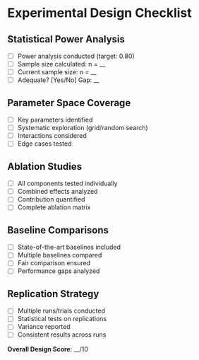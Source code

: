 # Experimental Design Checklist

## Statistical Power Analysis
- [ ] Power analysis conducted (target: 0.80)
- [ ] Sample size calculated: n = __
- [ ] Current sample size: n = __
- [ ] Adequate? [Yes/No] Gap: __

## Parameter Space Coverage
- [ ] Key parameters identified
- [ ] Systematic exploration (grid/random search)
- [ ] Interactions considered
- [ ] Edge cases tested

## Ablation Studies
- [ ] All components tested individually
- [ ] Combined effects analyzed
- [ ] Contribution quantified
- [ ] Complete ablation matrix

## Baseline Comparisons
- [ ] State-of-the-art baselines included
- [ ] Multiple baselines compared
- [ ] Fair comparison ensured
- [ ] Performance gaps analyzed

## Replication Strategy
- [ ] Multiple runs/trials conducted
- [ ] Statistical tests on replications
- [ ] Variance reported
- [ ] Consistent results across runs

**Overall Design Score**: __/10
